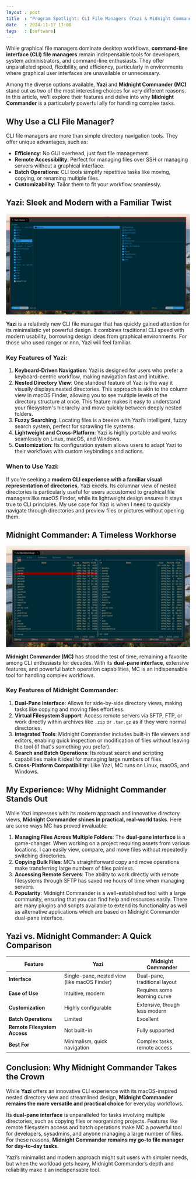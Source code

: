 ```yaml
---
layout : post
title  : "Program Spotlight: CLI File Managers (Yazi & Midnight Commander)"
date   : 2024-11-17 17:00
tags   : [software]
---
```


While graphical file managers dominate desktop workflows, **command-line
interface (CLI) file managers** remain indispensable tools for developers,
system administrators, and command-line enthusiasts. They offer unparalleled
speed, flexibility, and efficiency, particularly in environments where graphical
user interfaces are unavailable or unnecessary.

Among the diverse options available, **Yazi** and **Midnight Commander (MC)**
stand out as two of the most interesting choices for very different reasons. In
this article, we’ll explore their features and delve into why **Midnight
Commander** is a particularly powerful ally for handling complex tasks.


## Why Use a CLI File Manager?

CLI file managers are more than simple directory navigation tools. They offer
unique advantages, such as:

- **Efficiency**: No GUI overhead, just fast file management.
- **Remote Accessibility**: Perfect for managing files over SSH or managing
  servers without a graphical interface.
- **Batch Operations**: CLI tools simplify repetitive tasks like moving,
  copying, or renaming multiple files.
- **Customizability**: Tailor them to fit your workflow seamlessly.


## Yazi: Sleek and Modern with a Familiar Twist

![Yazi](/assets/images/2024-11-17_16-53-yazi.png)

**Yazi** is a relatively new CLI file manager that has quickly gained attention
for its minimalistic yet powerful design. It combines traditional CLI speed with
modern usability, borrowing design ideas from graphical environments. For those
who used ranger or nnn, Yazi will feel familiar.

### Key Features of Yazi:

1. **Keyboard-Driven Navigation**: Yazi is designed for users who prefer a
   keyboard-centric workflow, making navigation fast and intuitive.
2. **Nested Directory View**: One standout feature of Yazi is the way it
   visually displays nested directories. This approach is akin to the column
   view in macOS Finder, allowing you to see multiple levels of the directory
   structure at once. This feature makes it easy to understand your filesystem's
   hierarchy and move quickly between deeply nested folders.
3. **Fuzzy Searching**: Locating files is a breeze with Yazi’s intelligent,
   fuzzy search system, perfect for sprawling file systems.
4. **Lightweight and Cross-Platform**: Yazi is highly portable and works
   seamlessly on Linux, macOS, and Windows.
5. **Customization**: Its configuration system allows users to adapt Yazi to
   their workflows with custom keybindings and actions.

### When to Use Yazi:

If you’re seeking a **modern CLI experience with a familiar visual
representation of directories**, Yazi excels. Its columnar view of nested
directories is particularly useful for users accustomed to graphical file
managers like macOS Finder, while its lightweight design ensures it stays true
to CLI principles. My use case for Yazi is when I need to quickly navigate
through directories and preview files or pictures without opening them.


## Midnight Commander: A Timeless Workhorse

![Midnight Commander](/assets/images/2024-11-17_16-54-mc.png)

**Midnight Commander (MC)** has stood the test of time, remaining a favorite
among CLI enthusiasts for decades. With its **dual-pane interface**, extensive
features, and powerful batch operation capabilities, MC is an indispensable tool
for handling complex workflows.

### Key Features of Midnight Commander:

1. **Dual-Pane Interface**: Allows for side-by-side directory views, making
   tasks like copying and moving files effortless.
2. **Virtual Filesystem Support**: Access remote servers via SFTP, FTP, or work
   directly within archives like `.zip` or `.tar.gz` as if they were normal
   directories.
3. **Integrated Tools**: Midnight Commander includes built-in file viewers and
   editors, enabling quick inspection or modification of files without leaving
   the tool (if that's something you prefer).
4. **Search and Batch Operations**: Its robust search and scripting capabilities
   make it ideal for managing large numbers of files.
5. **Cross-Platform Compatibility**: Like Yazi, MC runs on Linux, macOS, and
   Windows.


## My Experience: Why Midnight Commander Stands Out

While Yazi impresses with its modern approach and innovative directory views,
**Midnight Commander shines in practical, real-world tasks**. Here are some ways
MC has proved invaluable:

1. **Managing Files Across Multiple Folders**: The **dual-pane interface** is a
   game-changer. When working on a project requiring assets from various
   locations, I can easily view, compare, and move files without repeatedly
   switching directories.
2. **Copying Bulk Files**: MC’s straightforward copy and move operations make
   transferring large numbers of files painless.
3. **Accessing Remote Servers**: The ability to work directly with remote
   filesystems through SFTP has saved me hours of time when managing servers.
4. **Popularity**: Midnight Commander is a well-established tool with a large
   community, ensuring that you can find help and resources easily. There are
   many plugins and scripts available to extend its functionality as well as
   alternative applications which are based on Midnight Commander dual-pane
   interface.


## Yazi vs. Midnight Commander: A Quick Comparison

| **Feature**               | **Yazi**                     | **Midnight Commander**           |
|---------------------------|-----------------------------|----------------------------------|
| **Interface**             | Single-pane, nested view (like macOS Finder) | Dual-pane, traditional layout   |
| **Ease of Use**           | Intuitive, modern           | Requires some learning curve     |
| **Customization**         | Highly configurable         | Extensive, though less modern    |
| **Batch Operations**      | Limited                    | Excellent                        |
| **Remote Filesystem Access** | Not built-in              | Fully supported                  |
| **Best For**              | Minimalism, quick navigation | Complex tasks, remote access     |


## Conclusion: Why Midnight Commander Takes the Crown

While **Yazi** offers an innovative CLI experience with its macOS-inspired
nested directory view and streamlined design, **Midnight Commander remains the
more versatile and practical choice** for everyday workflows.

Its **dual-pane interface** is unparalleled for tasks involving multiple
directories, such as copying files or reorganizing projects. Features like
remote filesystem access and batch operations make MC a powerful tool for
developers, sysadmins, and anyone managing a large number of files. For these
reasons, **Midnight Commander remains my go-to file manager for day-to-day
tasks**. 

Yazi’s minimalist and modern approach might suit users with simpler needs, but
when the workload gets heavy, Midnight Commander’s depth and reliability make it
an indispensable tool.
